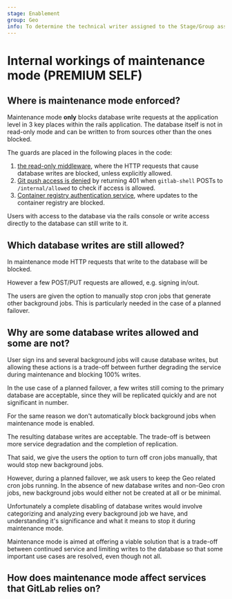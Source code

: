 ```yaml
---
stage: Enablement
group: Geo
info: To determine the technical writer assigned to the Stage/Group associated with this page, see https://about.gitlab.com/handbook/engineering/ux/technical-writing/#assignments
---
```


# Internal workings of maintenance mode **(PREMIUM SELF)**

## Where is maintenance mode enforced?

Maintenance mode **only** blocks database write requests at the application level in 3 key places within the rails application. The database itself is not in read-only mode and can be written to from sources other than the ones blocked. 

The guards are placed in the following places in the code:

1. [the read-only middleware](https://gitlab.com/gitlab-org/gitlab/-/blob/master/ee/lib/ee/gitlab/middleware/read_only/controller.rb), where the HTTP requests that cause database writes are blocked, unless explicitly allowed.
1. [Git push access is denied](https://gitlab.com/gitlab-org/gitlab/-/blob/master/ee/lib/ee/gitlab/git_access.rb#L13) by returning 401 when `gitlab-shell` POSTs to `/internal/allowed` to check if access is allowed.
1. [Container registry authentication service](https://gitlab.com/gitlab-org/gitlab/-/blob/master/ee/app/services/ee/auth/container_registry_authentication_service.rb#L12), where updates to the container registry are blocked.

Users with access to the database via the rails console or write access directly to the database can still write to it.

## Which database writes are still allowed?

In maintenance mode HTTP requests that write to the database will be blocked. 

However a few POST/PUT requests are allowed, e.g. signing in/out. 

The users are given the option to manually stop cron jobs that generate other background jobs. This is particularly needed in the case of a planned failover.

## Why are some database writes allowed and some are not?

User sign ins and several background jobs will cause database writes, but allowing these actions is a trade-off between further degrading the service during maintenance and blocking 100% writes. 

In the use case of a planned failover, a few writes still coming to the primary database are acceptable, since they will be replicated quickly and are not significant in number.

For the same reason we don't automatically block background jobs when maintenance mode is enabled.

The resulting database writes are acceptable. The trade-off is between more service degradation and the completion of replication. 

That said, we give the users the option to turn off cron jobs manually, that would stop new background jobs. 

However, during a planned failover, we ask users to keep the Geo related cron jobs running. In the absence of new database writes and non-Geo cron jobs, new background jobs would either not be created at all or be minimal.

Unfortunately a complete disabling of database writes would involve categorizing and analyzing every background job we have, and understanding it's significance and what it means to stop it during maintenance mode.

Maintenance mode is aimed at offering a viable solution that is a trade-off between continued service and limiting writes to the database so that some important use cases are resolved, even though not all.

## How does maintenance mode affect services that GitLab relies on?
